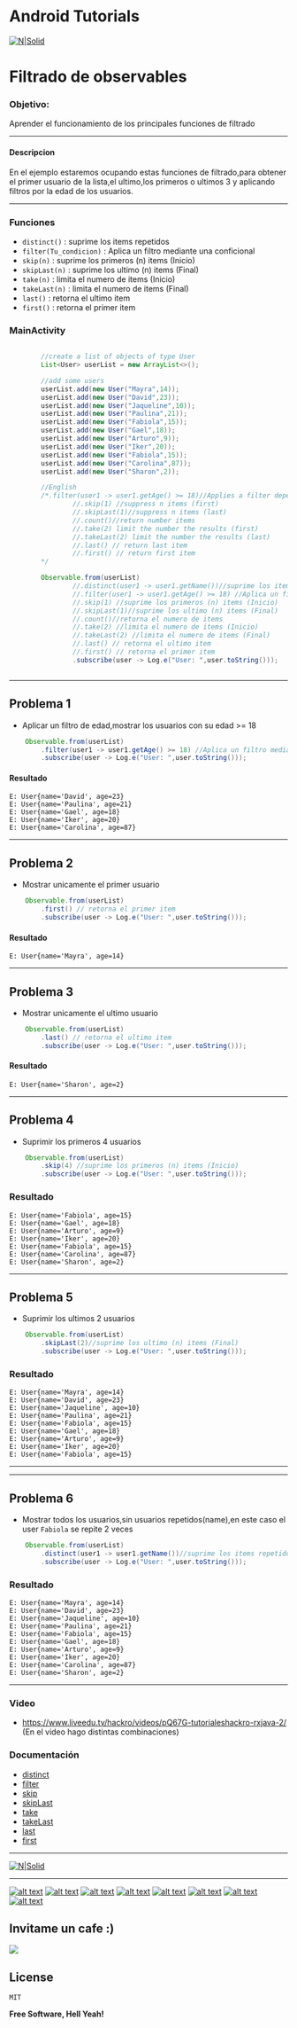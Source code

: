 # Android Tutorials
[![N|Solid](http://i.imgur.com/zMu06FV.png)](https://github.com/David-Hackro)

# Filtrado de observables

### Objetivo:
Aprender el funcionamiento de los principales funciones de filtrado

----



#### Descripcion
En el ejemplo estaremos ocupando estas funciones de filtrado,para obtener el primer usuario de la lista,el ultimo,los primeros o ultimos 3 y aplicando filtros por la edad de los usuarios.

----
### Funciones

- `distinct()`  :   suprime los items repetidos
- `filter(Tu_condicion)`  :   Aplica un filtro mediante una conficional
- `skip(n)`   :   suprime los primeros (n) items (Inicio)
- `skipLast(n)`  :   suprime los ultimo (n) items (Final)
- `take(n)`   :   limita el numero de items (Inicio)
- `takeLast(n)`   :   limita el numero de items (Final)
- `last()`  :   retorna el ultimo item
- `first()`  :   retorna el primer item



### MainActivity
``` java

        //create a list of objects of type User
        List<User> userList = new ArrayList<>();

        //add some users
        userList.add(new User("Mayra",14));
        userList.add(new User("David",23));
        userList.add(new User("Jaqueline",10));
        userList.add(new User("Paulina",21));
        userList.add(new User("Fabiola",15));
        userList.add(new User("Gael",18));
        userList.add(new User("Arturo",9));
        userList.add(new User("Iker",20));
        userList.add(new User("Fabiola",15));
        userList.add(new User("Carolina",87));
        userList.add(new User("Sharon",2));

        //English
        /*.filter(user1 -> user1.getAge() >= 18)//Applies a filter depending on a condition
                //.skip(1) //suppress n items (first)
                //.skipLast(1)//suppress n items (last)
                //.count()//return number items
                //.take(2) limit the number the results (first)
                //.takeLast(2) limit the number the results (last)
                //.last() // return last item
                //.first() // return first item
        */

        Observable.from(userList)
                //.distinct(user1 -> user1.getName())//suprime los items repetidos
                //.filter(user1 -> user1.getAge() >= 18) //Aplica un filtro mediante una conficional
                //.skip(1) //suprime los primeros (n) items (Inicio)
                //.skipLast(1)//suprime los ultimo (n) items (Final)
                //.count()//retorna el numero de items
                //.take(2) //limita el numero de items (Inicio)
                //.takeLast(2) //limita el numero de items (Final)
                //.last() // retorna el ultimo item
                //.first() // retorna el primer item
                .subscribe(user -> Log.e("User: ",user.toString()));



```

---
## Problema 1 
- Aplicar un filtro de edad,mostrar los usuarios con su edad >= 18

```java
    Observable.from(userList)
        .filter(user1 -> user1.getAge() >= 18) //Aplica un filtro mediante una conficional
        .subscribe(user -> Log.e("User: ",user.toString()));
```    
#### Resultado  
```
E: User{name='David', age=23}
E: User{name='Paulina', age=21}
E: User{name='Gael', age=18}
E: User{name='Iker', age=20}
E: User{name='Carolina', age=87}
```
----


## Problema 2
- Mostrar unicamente el primer usuario

```java
    Observable.from(userList)
        .first() // retorna el primer item
        .subscribe(user -> Log.e("User: ",user.toString()));
```    
#### Resultado  
```
E: User{name='Mayra', age=14}
```
---
## Problema 3
- Mostrar unicamente el ultimo usuario

```java
    Observable.from(userList)
        .last() // retorna el ultimo item
        .subscribe(user -> Log.e("User: ",user.toString()));
```    
#### Resultado  
```
E: User{name='Sharon', age=2}
```

---
## Problema 4
- Suprimir los primeros 4 usuarios

```java
    Observable.from(userList)
        .skip(4) //suprime los primeros (n) items (Inicio)
        .subscribe(user -> Log.e("User: ",user.toString()));
```    
### Resultado
```
E: User{name='Fabiola', age=15}
E: User{name='Gael', age=18}
E: User{name='Arturo', age=9}
E: User{name='Iker', age=20}
E: User{name='Fabiola', age=15}
E: User{name='Carolina', age=87}
E: User{name='Sharon', age=2}
```



---
## Problema 5
- Suprimir los ultimos  2 usuarios

```java
    Observable.from(userList)
        .skipLast(2)//suprime los ultimo (n) items (Final)
        .subscribe(user -> Log.e("User: ",user.toString()));
```    
### Resultado
```
E: User{name='Mayra', age=14}
E: User{name='David', age=23}
E: User{name='Jaqueline', age=10}
E: User{name='Paulina', age=21}
E: User{name='Fabiola', age=15}
E: User{name='Gael', age=18}
E: User{name='Arturo', age=9}
E: User{name='Iker', age=20}
E: User{name='Fabiola', age=15}
```

---


---
## Problema 6
- Mostrar todos los usuarios,sin usuarios repetidos(name),en este caso el user `Fabiola` se repite 2 veces

```java
    Observable.from(userList)
        .distinct(user1 -> user1.getName())//suprime los items repetidos
        .subscribe(user -> Log.e("User: ",user.toString()));
```    
### Resultado
```
E: User{name='Mayra', age=14}
E: User{name='David', age=23}
E: User{name='Jaqueline', age=10}
E: User{name='Paulina', age=21}
E: User{name='Fabiola', age=15}
E: User{name='Gael', age=18}
E: User{name='Arturo', age=9}
E: User{name='Iker', age=20}
E: User{name='Carolina', age=87}
E: User{name='Sharon', age=2}
```









---
### Video
- https://www.liveedu.tv/hackro/videos/pQ67G-tutorialeshackro-rxjava-2/ (En el video hago distintas combinaciones)

### Documentación


- [distinct](http://reactivex.io/documentation/operators/distinct.html) 
- [filter](http://reactivex.io/documentation/operators/filter.html)
- [skip](http://reactivex.io/documentation/operators/skip.html)
- [skipLast](http://reactivex.io/documentation/operators/skiplast.html)
- [take](http://reactivex.io/documentation/operators/take.html)
- [takeLast](http://reactivex.io/documentation/operators/takelast.html)
- [last](http://reactivex.io/documentation/operators/last.html)
- [first](http://reactivex.io/documentation/operators/first.html)

---

[![N|Solid](http://i.imgur.com/ojgul72.png)](https://twitter.com/intent/tweet?text=Subscribe%20Observable%20en%20RXJava&url=https://goo.gl/ct4s1U&hashtags=AndroidTutorials&via=DavidHackro)


----

[![alt text][1.1]][1]
[![alt text][2.1]][2]
[![alt text][3.1]][3]
[![alt text][4.1]][4]
[![alt text][6.1]][6]
[![alt text][7.1]][7]
[![alt text][8.1]][8]
[![alt text][9.1]][9]



[1.1]: http://i.imgur.com/WSJnJGh.png (@DavidHackro)
[2.1]: http://i.imgur.com/LTj71u4.png (Tutoriales Hackro)
[3.1]: http://i.imgur.com/AkKkG9J.png (Tutoriales Hackro)
[4.1]: http://i.imgur.com/62TiA7Z.png (Tutoriales Hackro)

[6.1]: http://i.imgur.com/8bC1N1O.png (Tutoriales Hackro)
[7.1]: http://i.imgur.com/bkADK8K.png (Tutoriales Hackro)
[8.1]: http://i.imgur.com/c4q4tlZ.png (Tutoriales Hackro)
[9.1]: http://i.imgur.com/R6x7ACz.png (Hackro)

[1]: https://twitter.com/DavidHackro
[2]: https://www.facebook.com/TutorialesHackro/
[3]: https://www.youtube.com/channel/UClxVhu_GAuKJO7RSM-JAdtw
[4]: https://www.linkedin.com/in/davidhackro/

[6]: https://www.paypal.com/cgi-bin/webscr?cmd=_s-xclick&hosted_button_id=8Z684VNGVFSJA
[7]: http://stackoverflow.com/users/3741698/david-hackro
[8]: https://www.liveedu.tv/hackro/
[9]: https://www.hackerrank.com/hackro91




## Invitame un cafe :)
[![](https://www.paypalobjects.com/en_US/i/btn/btn_donateCC_LG.gif)](https://www.paypal.com/cgi-bin/webscr?cmd=_s-xclick&hosted_button_id=8Z684VNGVFSJA)


License
----
    MIT

**Free Software, Hell Yeah!**
